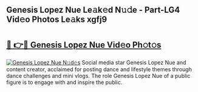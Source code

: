 ## Genesis Lopez Nue Le𝚊k𝚎d N𝚞𝚍e - Part-LG4 Vid𝚎o Photos Le𝚊ks xgfj9

# <h2><a href="http://fb6rgiw.evod.top/?m=Genesis+Lopez+Nue">🔗 👉🔴 Genesis Lopez Nue Vid𝚎o Ph𝚘t𝚘s</a></h2>

[![Genesis Lopez Nue N𝚞d𝚎s](https://i.imgur.com/8V9OHl7.gif)](http://fb6rgiw.evod.top/?m=Genesis+Lopez+Nue)
Social media star Genesis Lopez Nue and content creator, acclaimed for posting dance and lifestyle themes through dance challenges and mini vlogs. The role Genesis Lopez Nue of a public figure is to engage with and inspire the public. 
